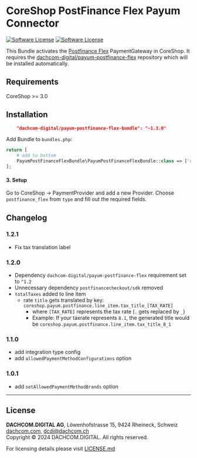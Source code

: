 # CoreShop PostFinance Flex Payum Connector
[![Software License](https://img.shields.io/badge/license-GPLv3-brightgreen.svg?style=flat-square)](LICENSE.md)
[![Software License](https://img.shields.io/badge/license-DCL-white.svg?style=flat-square&color=%23ff5c5c)](LICENSE.md)

This Bundle activates the [Postfinance Flex](https://checkout.postfinance.ch) PaymentGateway in CoreShop.
It requires the [dachcom-digital/payum-postfinance-flex](https://github.com/dachcom-digital/payum-postfinance-flex) repository which will be installed automatically.

## Requirements
CoreShop >= 3.0

## Installation

```json
    "dachcom-digital/payum-postfinance-flex-bundle": "~1.3.0"
```

Add Bundle to `bundles.php`:
```php
return [
    # add to bottom
    PayumPostFinanceFlexBundle\PayumPostFinanceFlexBundle::class => ['all' => true],
];
```

#### 3. Setup
Go to CoreShop -> PaymentProvider and add a new Provider. Choose `postfinance_flex` from `type` and fill out the required fields.

## Changelog

### 1.2.1
- Fix tax translation label

### 1.2.0
- Dependency `dachcom-digital/payum-postfinance-flex` requirement set to `^1.2`
- Unnecessary dependency `postfinancecheckout/sdk` removed
- `totalTaxes` added to line item
  - rate `title` gets translated by key: `coreshop.payum.postfinance.line_item.tax_title_[TAX_RATE]`
    - where `[TAX_RATE]` represents the tax rate (`.` gets replaced by `_`)
    - Example: If your taxrate represents `8.1`, the generated title would be `coreshop.payum.postfinance.line_item.tax_title_8_1`

### 1.1.0
- add integration type config
- add `allowedPaymentMethodConfigurations` option

### 1.0.1
- add `setAllowedPaymentMethodBrands` option

***

## License
**DACHCOM.DIGITAL AG**, Löwenhofstrasse 15, 9424 Rheineck, Schweiz  
[dachcom.com](https://www.dachcom.com), dcdi@dachcom.ch  
Copyright © 2024 DACHCOM.DIGITAL. All rights reserved.  

For licensing details please visit [LICENSE.md](LICENSE.md)  
